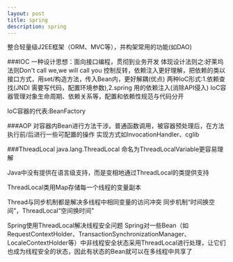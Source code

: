 ```yaml
---
layout: post
title: spring
description: spring
---
```

整合轻量级J2EE框架（ORM、MVC等），并构架常用的功能(如DAO)

###IOC
一种设计思想：面向接口编程，贯彻到业务开发
体现设计法则之:好莱坞法则Don't call we,we will call you
控制反转，依赖注入更好理解，把依赖的类以接口方式，用set/构造方法，传入Bean内，更好解耦(优点)
两种IoC形式:1.依赖查找(JNDI 需要写代码，配置环境参数),2.spring 用的依赖注入(消除API侵入)
IoC容器管理对象生命周期、依赖关系等，配置和依赖性规范与代码分开

IoC容器的代表:BeanFactory


###AOP
对容器内Bean进行方法干涉。普通函数调用，被容器预处理后，在方法执行前/后进行一些可配置的操作
实现方式如InvocationHandler、cglib

###ThreadLocal
java.lang.ThreadLocal
命名为ThreadLocalVariable更容易理解

Java中没有提供在语言级支持，而是变相地通过ThreadLocal的类提供支持

ThreadLocal类用Map存储每一个线程的变量副本 

Thread与同步机制都是解决多线程中相同变量的访问冲突
同步机制“时间换空间”，ThreadLocal“空间换时间”

Spring使用ThreadLocal解决线程安全问题
Spring对一些Bean（如RequestContextHolder、TransactionSynchronizationManager、LocaleContextHolder等）中非线程安全状态采用ThreadLocal进行处理，让它们也成为线程安全的状态，因此有状态的Bean就可以在多线程中共享了

